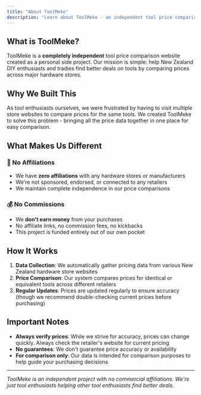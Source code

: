 ```yaml
---
title: "About ToolMeke"
description: "Learn about ToolMeke - an independent tool price comparison project for New Zealand"
---
```


## What is ToolMeke?

ToolMeke is a **completely independent** tool price comparison website created as a personal side project. Our mission is simple: help New Zealand DIY enthusiasts and tradies find better deals on tools by comparing prices across major hardware stores.

## Why We Built This

As tool enthusiasts ourselves, we were frustrated by having to visit multiple store websites to compare prices for the same tools. We created ToolMeke to solve this problem - bringing all the price data together in one place for easy comparison.

## What Makes Us Different

### 🚫 No Affiliations
- We have **zero affiliations** with any hardware stores or manufacturers
- We're not sponsored, endorsed, or connected to any retailers
- We maintain complete independence in our price comparisons

### 💰 No Commissions
- We **don't earn money** from your purchases
- No affiliate links, no commission fees, no kickbacks
- This project is funded entirely out of our own pocket

## How It Works

1. **Data Collection**: We automatically gather pricing data from various New Zealand hardware store websites
2. **Price Comparison**: Our system compares prices for identical or equivalent tools across different retailers
3. **Regular Updates**: Prices are updated regularly to ensure accuracy (though we recommend double-checking current prices before purchasing)

## Important Notes

- **Always verify prices**: While we strive for accuracy, prices can change quickly. Always check the retailer's website for current pricing
- **No guarantees**: We don't guarantee price accuracy or availability
- **For comparison only**: Our data is intended for comparison purposes to help guide your purchasing decisions

---

*ToolMeke is an independent project with no commercial affiliations. We're just tool enthusiasts helping other tool enthusiasts find better deals.*
